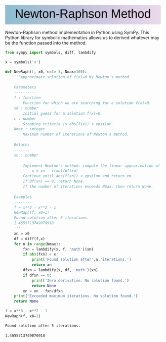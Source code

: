 ![](Newton-Raphson-Method.svg)

Newton-Raphson method implementation in Python using SymPy. This Python library for symbolic mathematics allows us to derived whatever may be the function passed into the method.



```python
from sympy import symbols, diff, lambdify
```


```python
x = symbols('x')
```


```python
def NewRaph(f, x0, ϵ=1e-3, Nmax=100):
    '''Approximate solution of f(x)=0 by Newton's method.

    Parameters
    ----------
    f : function
        Function for which we are searching for a solution f(x)=0.
    x0 : number
        Initial guess for a solution f(x)=0.
    ϵ : number
        Stopping criteria is abs(f(x)) < epsilon.
    Nmax : integer
        Maximum number of iterations of Newton's method.

    Returns
    -------
    xn : number
    
        Implement Newton's method: compute the linear approximation of f(x) at xn and find x intercept by the formula
            x = xn - f(xn)/df(xn)
        Continue until abs(f(xn)) < epsilon and return xn.
        If Df(xn) == 0, return None.
        If the number of iterations exceeds Nmax, then return None.

    Examples
    --------
    f = x**3 - x**2 - 1
    NewRaph(f, x0=1)
    Found solution after 6 iterations.
    1.4655713749070918
    '''
    xn = x0
    df = diff(f,x)
    for n in range(Nmax):
        fxn = lambdify(x, f, 'math')(xn)
        if abs(fxn) < ϵ:
            print('Found solution after',n,'iterations.')
            return xn
        dfxn = lambdify(x, df, 'math')(xn)
        if dfxn == 0:
            print('Zero derivative. No solution found.')
            return None
        xn = xn - fxn/dfxn
    print('Exceeded maximum iterations. No solution found.')
    return None
```

```python
f = x**3 - x**2 - 1
NewRaph(f, x0=1)
```
    Found solution after 5 iterations.
    
    1.4655713749070918
